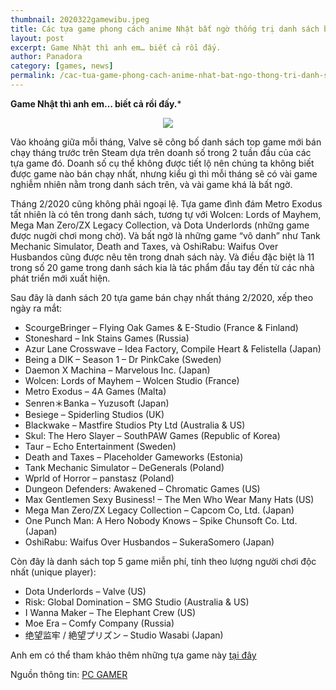 ```yaml
---
thumbnail: 2020322gamewibu.jpeg
title: Các tựa game phong cách anime Nhật bất ngờ thống trị danh sách bán chạy của Steam trong tháng 2/2020
layout: post
excerpt: Game Nhật thì anh em… biết cả rồi đấy.
author: Panadora
category: [games, news]
permalink: /cac-tua-game-phong-cach-anime-nhat-bat-ngo-thong-tri-danh-sach-ban-chay-cua-steam-trong-thang-2-2020
---
```

**Game Nhật thì anh em… biết cả rồi đấy.***

<center><img class="img-thumbnail image-post" src="https://zicxa.com/hinh-anh/wp-content/uploads/2020/02/T%E1%BB%95ng-h%E1%BB%A3p-h%C3%ACnh-n%E1%BB%81n-Nier-Automata-Wallpaper-%C4%91%E1%BA%B9p-nh%E1%BA%A5t-10.jpg"></center>

Vào khoảng giữa mỗi tháng, Valve sẽ công bố danh sách top game mới bán chạy tháng trước trên Steam dựa trên doanh số trong 2 tuần đầu của các tựa game đó. Doanh số cụ thể không được tiết lộ nên chúng ta không biết được game nào bán chạy nhất, nhưng kiểu gì thì mỗi tháng sẽ có vài game nghiễm nhiên nằm trong danh sách trên, và vài game khá là bất ngờ.

Tháng 2/2020 cũng không phải ngoại lệ. Tựa game đình đám Metro Exodus tất nhiên là có tên trong danh sách, tương tự với Wolcen: Lords of Mayhem, Mega Man Zero/ZX Legacy Collection, và Dota Underlords (những game được nugời chơi mong chờ). Và bất ngờ là những game “vô danh” như Tank Mechanic Simulator, Death and Taxes, và OshiRabu: Waifus Over Husbandos cũng được nêu tên trong dnah sách này. Và điều đặc biệt là 11 trong số 20 game trong danh sách kia là tác phẩm đầu tay đến từ các nhà phát triển mới xuất hiện.

Sau đây là danh sách 20 tựa game bán chạy nhất tháng 2/2020, xếp theo ngày ra mắt:

* ScourgeBringer – Flying Oak Games & E-Studio (France & Finland)
* Stoneshard – Ink Stains Games (Russia)
* Azur Lane Crosswave – Idea Factory, Compile Heart & Felistella (Japan)
* Being a DIK – Season 1 – Dr PinkCake (Sweden)
* Daemon X Machina – Marvelous Inc. (Japan)
* Wolcen: Lords of Mayhem – Wolcen Studio (France)
* Metro Exodus – 4A Games (Malta)
* Senren＊Banka – Yuzusoft (Japan)
* Besiege – Spiderling Studios (UK)
* Blackwake – Mastfire Studios Pty Ltd (Australia & US)
* Skul: The Hero Slayer – SouthPAW Games (Republic of Korea)
* Taur – Echo Entertainment (Sweden)
* Death and Taxes – Placeholder Gameworks (Estonia)
* Tank Mechanic Simulator – DeGenerals (Poland)
* Wprld of Horror – panstasz (Poland)
* Dungeon Defenders: Awakened – Chromatic Games (US)
* Max Gentlemen Sexy Business! – The Men Who Wear Many Hats (US)
* Mega Man Zero/ZX Legacy Collection – Capcom Co, Ltd. (Japan)
* One Punch Man: A Hero Nobody Knows – Spike Chunsoft Co. Ltd. (Japan)
* OshiRabu: Waifus Over Husbandos – SukeraSomero (Japan)

Còn đây là danh sách top 5 game miễn phí, tính theo lượng người chơi độc nhất (unique player):

* Dota Underlords – Valve (US)
* Risk: Global Domination – SMG Studio (Australia & US)
* I Wanna Maker – The Elephant Crew (US)
* Moe Era – Comfy Company (Russia)
* 绝望监牢 / 絶望プリズン – Studio Wasabi (Japan)

Anh em có thể tham khảo thêm những tựa game này <a href="https://store.steampowered.com/sale/top_february_2020">tại đây</a>

Nguồn thông tin: <a href="https://www.pcgamer.com/metro-exodus-and-waifus-over-husbandos-among-februarys-top-steam-games/?fbclid=IwAR3UN25T9XQiDZt1zJndjm3ZsRwhtQENEYvAoqENAVBh7b9bD_MD3GipwwM">PC GAMER</a>


